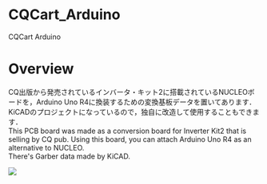 # CQCart_Arduino
CQCart Arduino

# Overview
CQ出版から発売されているインバータ・キット2に搭載されているNUCLEOボードを，Arduino Uno R4に換装するための変換基板データを置いてあります．  
KiCADのプロジェクトになっているので，独自に改造して使用することもできます．  
This PCB board was made as a conversion board for Inverter Kit2 that is selling by CQ pub. Using this board, you can attach Arduino Uno R4 as an alternative to NUCLEO.  
 There's Garber data made by KiCAD.

![](Arduino_board.jpg)
